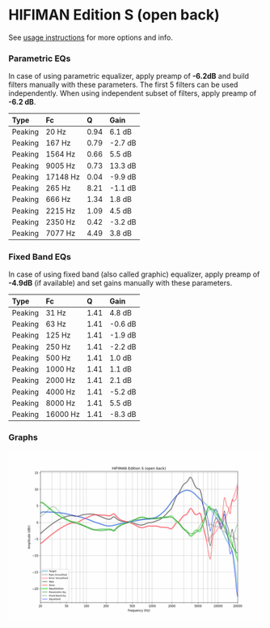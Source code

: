 # HIFIMAN Edition S (open back)
See [usage instructions](https://github.com/jaakkopasanen/AutoEq#usage) for more options and info.

### Parametric EQs
In case of using parametric equalizer, apply preamp of **-6.2dB** and build filters manually
with these parameters. The first 5 filters can be used independently.
When using independent subset of filters, apply preamp of **-6.2 dB**.

| Type    | Fc       |    Q | Gain    |
|:--------|:---------|:-----|:--------|
| Peaking | 20 Hz    | 0.94 | 6.1 dB  |
| Peaking | 167 Hz   | 0.79 | -2.7 dB |
| Peaking | 1564 Hz  | 0.66 | 5.5 dB  |
| Peaking | 9005 Hz  | 0.73 | 13.3 dB |
| Peaking | 17148 Hz | 0.04 | -9.9 dB |
| Peaking | 265 Hz   | 8.21 | -1.1 dB |
| Peaking | 666 Hz   | 1.34 | 1.8 dB  |
| Peaking | 2215 Hz  | 1.09 | 4.5 dB  |
| Peaking | 2350 Hz  | 0.42 | -3.2 dB |
| Peaking | 7077 Hz  | 4.49 | 3.8 dB  |

### Fixed Band EQs
In case of using fixed band (also called graphic) equalizer, apply preamp of **-4.9dB**
(if available) and set gains manually with these parameters.

| Type    | Fc       |    Q | Gain    |
|:--------|:---------|:-----|:--------|
| Peaking | 31 Hz    | 1.41 | 4.8 dB  |
| Peaking | 63 Hz    | 1.41 | -0.6 dB |
| Peaking | 125 Hz   | 1.41 | -1.9 dB |
| Peaking | 250 Hz   | 1.41 | -2.2 dB |
| Peaking | 500 Hz   | 1.41 | 1.0 dB  |
| Peaking | 1000 Hz  | 1.41 | 1.1 dB  |
| Peaking | 2000 Hz  | 1.41 | 2.1 dB  |
| Peaking | 4000 Hz  | 1.41 | -5.2 dB |
| Peaking | 8000 Hz  | 1.41 | 5.5 dB  |
| Peaking | 16000 Hz | 1.41 | -8.3 dB |

### Graphs
![](./HIFIMAN%20Edition%20S%20(open%20back).png)